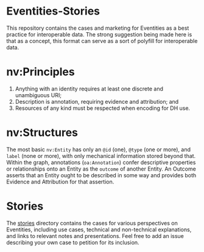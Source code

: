 # Eventities-Stories
This repository contains the cases and marketing for Eventities as a best practice for interoperable data. The strong suggestion being made here is that as a concept, this format can serve as a sort of polyfill for interoperable data.

# nv:Principles
1. Anything with an identity requires at least one discrete and unambiguous URI;
2. Description is annotation, requiring evidence and attribution; and
3. Resources of any kind must be respected when encoding for DH use.

# nv:Structures
The most basic `nv:Entity` has only an `@id` (one), `@type` (one or more), and `label` (none or more), with only mechanical information stored beyond that. Within the graph, annotations (`oa:Annotation`) confer descriptive properties or relationships onto an Entity as the `outcome` of another Entity. An Outcome
asserts that an Entity ought to be described in some way and provides both Evidence and Attribution for that assertion.

# Stories
The [stories](https://github.com/CenterForDigitalHumanities/Eventities-Stories/tree/master/stories) directory contains the cases for various perspectives on Eventities, including use cases, technical and non-technical explanations, and links to relevant notes and presentations. Feel free to add an issue describing your own case to petition for its inclusion.